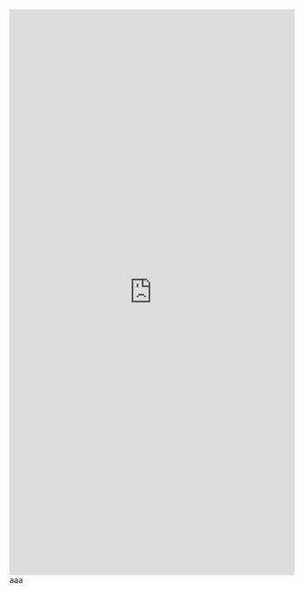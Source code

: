 <embed type="text/html" src="https://hardrock100.github.io/docs/runners_manual_2021/covid/" width="100%" height="1000px">
aaa

